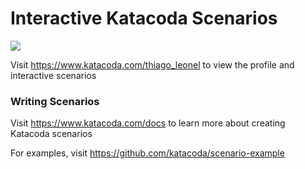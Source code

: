 # Interactive Katacoda Scenarios

[![](http://shields.katacoda.com/katacoda/thiago_leonel/count.svg)](https://www.katacoda.com/thiago_leonel "Get your profile on Katacoda.com")

Visit https://www.katacoda.com/thiago_leonel to view the profile and interactive scenarios

### Writing Scenarios
Visit https://www.katacoda.com/docs to learn more about creating Katacoda scenarios

For examples, visit https://github.com/katacoda/scenario-example

